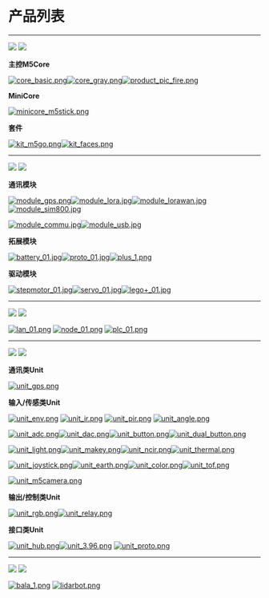 # 产品列表

***

<img src='assets/img/product_pics/1.jpg'> <img src='assets/img/product_pics/cores.png'>

**主控M5Core**

[![core_basic.png](http://m5-docs.oss-cn-shenzhen.aliyuncs.com/docs/assets/img/product_pics/pictures_for_homepage/cores/core_basic.png)](zh_CN/product_documents/m5stack-core/m5core_basic)[![core_gray.png](http://m5-docs.oss-cn-shenzhen.aliyuncs.com/docs/assets/img/product_pics/pictures_for_homepage/cores/core_gray.png)](zh_CN/product_documents/m5stack-core/m5core_gray)[![product_pic_fire.png](http://m5-docs.oss-cn-shenzhen.aliyuncs.com/docs/assets/img/product_pics/pictures_for_homepage/cores/core_fire.png)](zh_CN/product_documents/m5stack-core/m5core_fire)

**MiniCore**

[![minicore_m5stick.png](http://m5-docs.oss-cn-shenzhen.aliyuncs.com/docs/assets/img/product_pics/pictures_for_homepage/cores/minicore_m5stick.png)](zh_CN/product_documents/m5stack-core/minicore_stick)

**套件**

[![kit_m5go.png](http://m5-docs.oss-cn-shenzhen.aliyuncs.com/docs/assets/img/product_pics/pictures_for_homepage/cores/kit_m5go.png)](zh_CN/product_documents/m5stack-core/m5go_iot_starter_kit)[![kit_faces.png](http://m5-docs.oss-cn-shenzhen.aliyuncs.com/docs/assets/img/product_pics/pictures_for_homepage/cores/kit_faces.png)](zh_CN/product_documents/m5stack-core/face_kit)

***

<img src='assets/img/product_pics/2.jpg'> <img src='assets/img/product_pics/module.png'>

**通讯模块**

[![module_gps.png](http://m5-docs.oss-cn-shenzhen.aliyuncs.com/docs/assets/img/product_pics/pictures_for_homepage/modules/module_gps.png)](zh_CN/product_documents/modules/module_gps)[![module_lora.jpg](https://i.loli.net/2018/12/13/5c12161755792.jpg)](zh_CN/product_documents/modules/module_lora)[![module_lorawan.jpg](https://i.loli.net/2018/12/13/5c1216c437a6c.jpg)](zh_CN/product_documents/modules/module_lorawan)[![module_sim800.jpg](https://i.loli.net/2018/12/13/5c12165b1bc66.jpg)](zh_CN/product_documents/modules/module_sim800)

[![module_commu.jpg](https://i.loli.net/2018/12/13/5c121675145ca.jpg)](zh_CN/product_documents/modules/module_commu)[![module_usb.jpg](https://i.loli.net/2018/12/13/5c1216928954a.jpg)](zh_CN/product_documents/modules/module_usb)

**拓展模块**

[![battery_01.jpg](https://i.loli.net/2018/12/13/5c121754d1485.jpg)](zh_CN/product_documents/modules/module_battery)[![proto_01.jpg](https://i.loli.net/2018/12/13/5c12175690f25.jpg)](zh_CN/product_documents/modules/module_proto)[![plus_1.png](https://i.loli.net/2018/12/13/5c121789cd9f9.png)](zh_CN/product_documents/modules/module_plus)

**驱动模块**

[![stepmotor_01.jpg](https://i.loli.net/2018/12/13/5c1217aa25a91.jpg)](zh_CN/product_documents/modules/module_stepmotor)[![servo_01.jpg](https://i.loli.net/2018/12/13/5c1217abb1cd9.jpg)](zh_CN/product_documents/modules/module_servo)[![lego+_01.jpg](https://i.loli.net/2018/12/13/5c1217c0e98b7.jpg)](zh_CN/product_documents/modules/module_lego_plus)

***

<img src='assets/img/product_pics/5.jpg'> <img src='assets/img/product_pics/bases.png'>

[![lan_01.png](https://i.loli.net/2018/12/13/5c1223ee16411.png)](zh_CN/product_documents/bases/lan_base) [![node_01.png](https://i.loli.net/2018/12/13/5c1223fd8d2cb.png)](zh_CN/product_documents/bases/node_base) [![plc_01.png](https://i.loli.net/2018/12/13/5c122411a87d1.png)](zh_CN/product_documents/bases/plc_base)

***

<img src='assets/img/product_pics/3.jpg'> <img src='assets/img/product_pics/unit.png'>

**通讯类Unit**

[![unit_gps.png](http://m5-docs.oss-cn-shenzhen.aliyuncs.com/docs/assets/img/product_pics/pictures_for_homepage/units/unit_gps.png)](zh_CN/product_documents/units/unit_gps)

**输入/传感类Unit**

[![unit_env.png](http://m5-docs.oss-cn-shenzhen.aliyuncs.com/docs/assets/img/product_pics/pictures_for_homepage/units/unit_env.png)](zh_CN/product_documents/units/unit_env) [![unit_ir.png](http://m5-docs.oss-cn-shenzhen.aliyuncs.com/docs/assets/img/product_pics/pictures_for_homepage/units/unit_ir.png)](zh_CN/product_documents/units/unit_ir) [![unit_pir.png](http://m5-docs.oss-cn-shenzhen.aliyuncs.com/docs/assets/img/product_pics/pictures_for_homepage/units/unit_pir.png)](zh_CN/product_documents/units/unit_pir) [![unit_angle.png](http://m5-docs.oss-cn-shenzhen.aliyuncs.com/docs/assets/img/product_pics/pictures_for_homepage/units/unit_angle.png)](zh_CN/product_documents/units/unit_angle)

[![unit_adc.png](http://m5-docs.oss-cn-shenzhen.aliyuncs.com/docs/assets/img/product_pics/pictures_for_homepage/units/unit_adc.png)](zh_CN/product_documents/units/unit_adc)[![unit_dac.png](http://m5-docs.oss-cn-shenzhen.aliyuncs.com/docs/assets/img/product_pics/pictures_for_homepage/units/unit_dac.png)](zh_CN/product_documents/units/unit_dac)[![unit_button.png](http://m5-docs.oss-cn-shenzhen.aliyuncs.com/docs/assets/img/product_pics/pictures_for_homepage/units/unit_button.png)](zh_CN/product_documents/units/unit_button)[![unit_dual_button.png](http://m5-docs.oss-cn-shenzhen.aliyuncs.com/docs/assets/img/product_pics/pictures_for_homepage/units/unit_dual_button.png)](zh_CN/product_documents/units/unit_dual_button)

[![unit_light.png](http://m5-docs.oss-cn-shenzhen.aliyuncs.com/docs/assets/img/product_pics/pictures_for_homepage/units/unit_light.png)](zh_CN/product_documents/units/unit_light)[![unit_makey.png](http://m5-docs.oss-cn-shenzhen.aliyuncs.com/docs/assets/img/product_pics/pictures_for_homepage/units/unit_makey.png)](zh_CN/product_documents/units/unit_makey)[![unit_ncir.png](http://m5-docs.oss-cn-shenzhen.aliyuncs.com/docs/assets/img/product_pics/pictures_for_homepage/units/unit_ncir.png)](zh_CN/product_documents/units/unit_ncir)[![unit_thermal.png](http://m5-docs.oss-cn-shenzhen.aliyuncs.com/docs/assets/img/product_pics/pictures_for_homepage/units/unit_thermal.png)](zh_CN/product_documents/units/unit_thermal)

[![unit_joystick.png](http://m5-docs.oss-cn-shenzhen.aliyuncs.com/docs/assets/img/product_pics/pictures_for_homepage/units/unit_joystick.png)](zh_CN/product_documents/units/unit_joystick)[![unit_earth.png](http://m5-docs.oss-cn-shenzhen.aliyuncs.com/docs/assets/img/product_pics/pictures_for_homepage/units/unit_earth.png)](zh_CN/product_documents/units/unit_earth)[![unit_color.png](http://m5-docs.oss-cn-shenzhen.aliyuncs.com/docs/assets/img/product_pics/pictures_for_homepage/units/unit_color.png)](zh_CN/product_documents/units/unit_color)[![unit_tof.png](http://m5-docs.oss-cn-shenzhen.aliyuncs.com/docs/assets/img/product_pics/pictures_for_homepage/units/unit_tof.png)](zh_CN/product_documents/units/unit_tof)


[![unit_m5camera.png](http://m5-docs.oss-cn-shenzhen.aliyuncs.com/docs/assets/img/product_pics/pictures_for_homepage/units/unit_m5camera.png)](zh_CN/product_documents/units/unit_m5camera)

<!-- [![unit_heart.png](http://m5-docs.oss-cn-shenzhen.aliyuncs.com/docs/assets/img/product_pics/pictures_for_homepage/units/unit_heart.png)](zh_CN/product_documents/units/unit_heart) -->

**输出/控制类Unit**

[![unit_rgb.png](http://m5-docs.oss-cn-shenzhen.aliyuncs.com/docs/assets/img/product_pics/pictures_for_homepage/units/unit_rgb.png)](zh_CN/product_documents/units/unit_rgb)[![unit_relay.png](http://m5-docs.oss-cn-shenzhen.aliyuncs.com/docs/assets/img/product_pics/pictures_for_homepage/units/unit_relay.png)](zh_CN/product_documents/units/unit_relay)

<!-- [![unit_neopixel.png](http://m5-docs.oss-cn-shenzhen.aliyuncs.com/docs/assets/img/product_pics/pictures_for_homepage/units/unit_neopixel.png)](zh_CN/product_documents/units/unit_neopixel) -->

**接口类Unit**

[![unit_hub.png](http://m5-docs.oss-cn-shenzhen.aliyuncs.com/docs/assets/img/product_pics/pictures_for_homepage/units/unit_hub.png)](zh_CN/product_documents/units/unit_hub)[![unit_3.96.png](http://m5-docs.oss-cn-shenzhen.aliyuncs.com/docs/assets/img/product_pics/pictures_for_homepage/units/unit_396port.png)](zh_CN/product_documents/units/unit_396port)
[![unit_proto.png](http://m5-docs.oss-cn-shenzhen.aliyuncs.com/docs/assets/img/product_pics/pictures_for_homepage/units/unit_proto.png)](zh_CN/product_documents/units/unit_proto)

***

<img src='assets/img/product_pics/4.jpg'> <img src='assets/img/product_pics/application.png'>

[![bala_1.png](https://i.loli.net/2018/12/13/5c1224ba208bc.png)](zh_CN/product_documents/applications/application_bala) [![lidarbot.png](https://i.loli.net/2018/12/13/5c1224dbe9609.png)](zh_CN/product_documents/applications/application_lidarbot)

<!-- <img src='assets/img/product_pics/1.jpg'> <img src='assets/img/product_pics/cores.png'>

| M5Core        | MiniCore      |
| :----------:  |:------------: |
| [BASIC](zh_CN/product_documents/m5stack-core/m5core_basic)         | [Stick](zh_CN/product_documents/m5stack-core/minicore_stick)         |
| [GRAY](zh_CN/product_documents/m5stack-core/m5core_gray)          | /            |
| [FIRE](zh_CN/product_documents/m5stack-core/m5core_fire)          | /            |
| [FACE Kit](zh_CN/product_documents/m5stack-core/face_kit)          | /            |
| [M5GO IOT Kit](zh_CN/product_documents/m5stack-core/m5go_iot_starter_kit)          | /            |


<img src='assets/img/product_pics/2.jpg'> <img src='assets/img/product_pics/module.png'>

| 无线通信模块      | 配件模块  | 控制模块   |
| :------------------:  |:------------------:| :--------------------:|
| [GPS](zh_CN/product_documents/modules/module_gps) | [PROTO](zh_CN/product_documents/modules/module_proto) | [STEPMOTOR](zh_CN/product_documents/modules/module_stepmotor)|
| [LORA](zh_CN/product_documents/modules/module_lora)                  | [BATTERY](zh_CN/product_documents/modules/module_battery)            | [SERVO](zh_CN/product_documents/modules/module_servo)                     |
| [SIM800/GPRS/GSM](zh_CN/product_documents/modules/module_sim800)                  | [BTC](zh_CN/product_documents/modules/module_btc)                | [COMMU](zh_CN/product_documents/modules/module_commu)                    |
| [LoRaWAN](zh_CN/product_documents/modules/module_lorawan)       | [PLUS](zh_CN/product_documents/modules/module_plus)                  | [LEGO+](zh_CN/product_documents/modules/module_lego_plus)                    |
| /                     | [USB](zh_CN/product_documents/modules/module_usb)                  | /                     |
| /                     | /                  | /                     |
| /                     | /                  | /                     |
| /                     | /                  | /                     |
| /                     | /                  | /                     |

<img src='assets/img/product_pics/5.jpg'> <img src='assets/img/product_pics/bases.png'>

|       |   |    |
| :------------------:  |:------------------:| :--------------------:|
| [M5GO底座](zh_CN/product_documents/bases/m5go_base)      | [PLC底座](zh_CN/product_documents/modules/module_plc)  | [FACE底座](zh_CN/product_documents/bases/face_base)   |
| [LAN底座](zh_CN/product_documents/bases/lan_base)      | /  | /   |
| [Node底座](zh_CN/product_documents/bases/node_base)      | /  | /   |

<img src='assets/img/product_pics/5.jpg'> <img src='assets/img/product_pics/accessory.png'>

|       |   |   |
| :------------------:  |:------------------:| :--------------------:|
| [LEGO-CABLE](zh_CN/product_documents/accessories/cables/lego_cable)      | [FRAME](zh_CN/product_documents/accessories/frame)  | /   |


<img src='assets/img/product_pics/3.jpg'> <img src='assets/img/product_pics/unit.png'>

| 输入/传感类Unit   | 输出/控制类Unit  | 接口类Unit   |
| :-------------------: |:------------------------: | :----------------:|
| [ENV](zh_CN/product_documents/units/unit_env)                   | [RGB](zh_CN/product_documents/units/unit_rgb)                       | [HUB](zh_CN/product_documents/units/unit_hub)               |
| [IR](zh_CN/product_documents/units/unit_ir)                    | [RELAY](zh_CN/product_documents/units/unit_relay)                         | [3.96PORT](zh_CN/product_documents/units/unit_396port)          |
| [PIR](zh_CN/product_documents/units/unit_pir)                   | [NeoPixel](zh_CN/product_documents/units/unit_neopixel)                         | /                 |
| [ANGLE](zh_CN/product_documents/units/unit_angle)                   | /                         | /                 |
| [EARTH/Moisture](zh_CN/product_documents/units/unit_earth)        | /                         | /                 |
| [LIGHT](zh_CN/product_documents/units/unit_light)                 | /                         | /                 |
| [MAKEY](zh_CN/product_documents/units/unit_makey)                   | /                         | /                 |
| [BUTTON](zh_CN/product_documents/units/unit_button)                   | /                         | /                 |
| [Dual-BUTTON](zh_CN/product_documents/units/unit_dual_button)                   | /                         | /                 |
| [JOYSTICK](zh_CN/product_documents/units/unit_joystick)                   | /                         | /                 |
| [THERMAL](zh_CN/product_documents/units/unit_thermal)                   | /                         | /                 |
| [ADC](zh_CN/product_documents/units/unit_adc)                   | /                         | /                 |
| [DAC](zh_CN/product_documents/units/unit_dac)                   | /                         | /                 |
| [Color Sensor](zh_CN/product_documents/units/unit_color_sensor)                   | /                         | /                 |
| [ToF](zh_CN/product_documents/units/unit_tof)                   | /                         | /                 |
| [ESP32Cam](zh_CN/product_documents/units/unit_esp32cam)         | / | / |
| [M5Camera](zh_CN/product_documents/units/unit_m5camera)         | / | / |
| [NCIR](zh_CN/product_documents/units/unit_ncir)                           | /                         | /                 |


<img src='assets/img/product_pics/4.jpg'> <img src='assets/img/product_pics/application.png'>

|       |   |   |
| :------------------:  |:------------------:| :--------------------:|
| [BALA](zh_CN/product_documents/applications/application_bala)      | [LidarBot](zh_CN/product_documents/applications/application_lidarbot)  | /   |


<img src='assets/img/product_pics/6.jpg'> <img src='assets/img/product_pics/tool.png'>

* [M5Stack USB Downloader](zh_CN/product_documents/tools/tool_usb_downloader) -->
